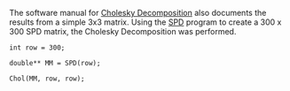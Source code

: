 The software manual for [Cholesky Decomposition](https://lsdroubay.github.io/math5610/softwaremanual/Cholesky) also documents the results from a simple 3x3 matrix.
Using the [SPD](https://lsdroubay.github.io/math5610/softwaremanual/SPDmat) program to create a 300 x 300 SPD matrix, 
the Cholesky Decomposition was performed. 

```c_cpp
int row = 300;

double** MM = SPD(row);

Chol(MM, row, row);
```
